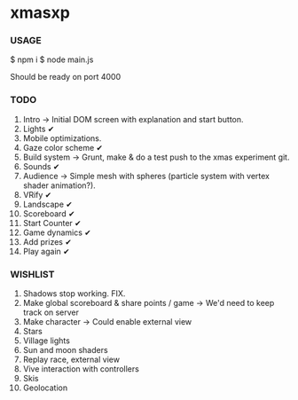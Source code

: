 # xmasxp

### USAGE

$ npm i
$ node main.js

Should be ready on port 4000

### TODO

1. Intro -> Initial DOM screen with explanation and start button.
2. Lights ✔
3. Mobile optimizations.
4. Gaze color scheme ✔
5. Build system -> Grunt, make & do a test push to the xmas experiment git.
6. Sounds ✔
7. Audience -> Simple mesh with spheres (particle system with vertex shader animation?).
8. VRify ✔
9. Landscape ✔
10. Scoreboard ✔
11. Start Counter ✔
12. Game dynamics ✔
13. Add prizes ✔
14. Play again ✔

### WISHLIST

1. Shadows stop working. FIX.
2. Make global scoreboard & share points / game -> We'd need to keep track on server
3. Make character -> Could enable external view
4. Stars
5. Village lights
6. Sun and moon shaders
7. Replay race, external view
8. Vive interaction with controllers
9. Skis
10. Geolocation